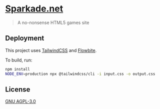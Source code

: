 # [Sparkade.net](https://sparkade.net)

> A no-nonsense HTML5 games site


## Deployment

This project uses [TailwindCSS](https://tailwindcss.com) and [Flowbite](https://flowbite.com).

To build, run:
```bash
npm install
NODE_ENV=production npx @tailwindcss/cli -i input.css -o output.css
```


## License

[GNU AGPL-3.0](https://choosealicense.com/licenses/agpl-3.0/)

